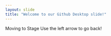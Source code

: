```yaml
---
layout: slide
title: "Welcome to our Github Desktop slide!"
---
```

Moving to Stage 
Use the left arrow to go back!
